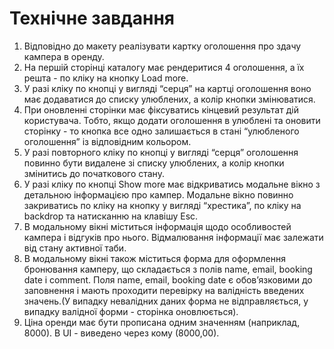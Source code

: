 # Технічне завдання

1. Відповідно до макету реалізувати картку оголошення про здачу кампера в
   оренду.
2. На першій сторінці каталогу має рендеритися 4 оголошення, а їх решта - по
   кліку на кнопку Load more.
3. У разі кліку по кнопці у вигляді “серця” на картці оголошення воно має
   додаватися до списку улюблених, а колір кнопки змінюватися.
4. При оновленні сторінки має фіксуватись кінцевий результат дій користувача.
   Тобто, якщо додати оголошення в улюблені та оновити сторінку - то кнопка все
   одно залишається в стані “улюбленого оголошення” із відповідним кольором.
5. У разі повторного кліку по кнопці у вигляді “серця” оголошення повинно бути
   видалене зі списку улюблених, а колір кнопки змінитись до початкового стану.
6. У разі кліку по кнопці Show more має відкриватись модальне вікно з детальною
   інформацією про кампер. Модальне вікно повинно закриватись по кліку на кнопку
   у вигляді “хрестика”, по кліку на backdrop та натисканню на клавішу Esc.
7. В модальному вікні міститься інформація щодо особливостей кампера і відгуків
   про нього. Відмалювання інформації має залежати від стану активної таби.
8. В модальному вікні також міститься форма для оформлення бронювання камперу,
   що складається з полів name, email, booking date і comment. Поля name, email,
   booking date є обовʼязковими до заповнення і мають проходити перевірку на
   валідність введених значень.(У випадку невалідних даних форма не
   відправляється, у випадку валідної форми - сторінка оновлюється).
9. Ціна оренди має бути прописана одним значенням (наприклад, 8000). В UI -
   виведено через кому (8000,00).
